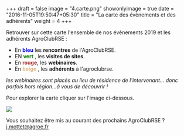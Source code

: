 +++
draft = false
image = "4.carte.png"
showonlyimage = true
date = "2016-11-05T19:50:47+05:30"
title = "La carte des évènements et des adhérents"
weight = 4
+++

<!--more-->

Retrouver sur cette carte l'ensemble de nos évènements 2019 et les adhérents AgroClubRSE :


- En <span style='color:blue'>**bleu** </span> les **rencontres** de l'AgroClubRSE.
- EN <span style='color:green '>**vert** </span>, les **visites de sites**.
- En <span style='color:brown'>**rouge**</span>,   les **webinaires**.
- En <span style='color:BurlyWood  '>**beige** </span>, les **adhérents** à l'agroclubrse.

*les webinaires sont placés au lieu de résidence de l'intervenant... donc parfois hors région...à vous de découvrir !*

Pour explorer la carte cliquer sur l'image ci-dessous.

[![](https://res.cloudinary.com/julienmottet/image/upload/v1575473623/Contenus/carte2019.png)](https://umap.openstreetmap.fr/fr/map/evenements-et-adherents-agroclubrse-2019_395770)


Vous souhaitez être mis au courant des prochains AgroClubRSE ? j.mottet@agroe.fr
